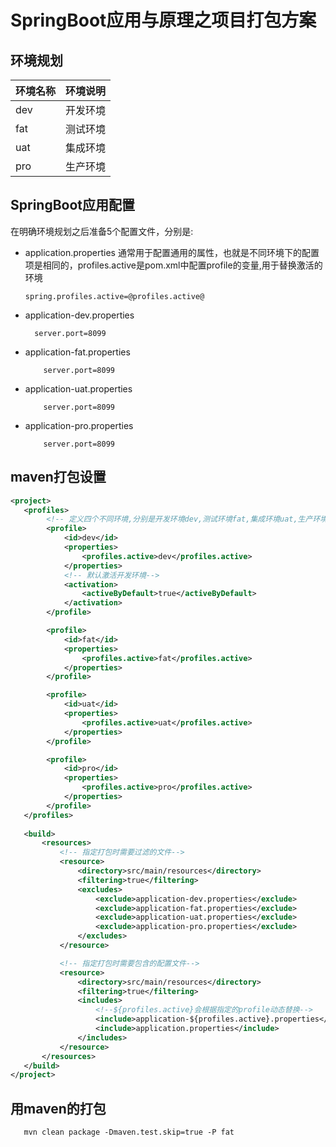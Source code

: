 #  SpringBoot应用与原理之项目打包方案

## 环境规划
| 环境名称 | 环境说明 |
|--------|--------|
|    dev    |    开发环境    |
|    fat    |    测试环境    |
|    uat    |    集成环境    |
|    pro    |    生产环境    |

## SpringBoot应用配置
在明确环境规划之后准备5个配置文件，分别是:
  - application.properties
  通常用于配置通用的属性，也就是不同环境下的配置项是相同的，profiles.active是pom.xml中配置profile的变量,用于替换激活的环境
    ```text
    spring.profiles.active=@profiles.active@
    ```
  - application-dev.properties
    ```text
      server.port=8099
    ```
  - application-fat.properties
    ```text
        server.port=8099
    ```
  - application-uat.properties
    ```text
        server.port=8099
    ```
  - application-pro.properties
    ```text
        server.port=8099
    ```

 ## maven打包设置
 
 ```xml
 <project>
    <profiles>
         <!-- 定义四个不同环境,分别是开发环境dev,测试环境fat,集成环境uat,生产环境pro-->
         <profile>
             <id>dev</id>
             <properties>
                 <profiles.active>dev</profiles.active>
             </properties>
             <!-- 默认激活开发环境-->
             <activation>
                 <activeByDefault>true</activeByDefault>
             </activation>
         </profile>
 
         <profile>
             <id>fat</id>
             <properties>
                 <profiles.active>fat</profiles.active>
             </properties>
         </profile>
 
         <profile>
             <id>uat</id>
             <properties>
                 <profiles.active>uat</profiles.active>
             </properties>
         </profile>
 
         <profile>
             <id>pro</id>
             <properties>
                 <profiles.active>pro</profiles.active>
             </properties>
         </profile>
    </profiles>
    
    <build>
        <resources>
            <!-- 指定打包时需要过滤的文件-->
            <resource>
                <directory>src/main/resources</directory>
                <filtering>true</filtering>
                <excludes>
                    <exclude>application-dev.properties</exclude>
                    <exclude>application-fat.properties</exclude>
                    <exclude>application-uat.properties</exclude>
                    <exclude>application-pro.properties</exclude>
                </excludes>
            </resource>

            <!-- 指定打包时需要包含的配置文件-->
            <resource>
                <directory>src/main/resources</directory>
                <filtering>true</filtering>
                <includes>
                    <!--${profiles.active}会根据指定的profile动态替换-->
                    <include>application-${profiles.active}.properties</include>
                    <include>application.properties</include>
                </includes>
            </resource>
        </resources>
    </build>
 </project>
 ```
 
 ## 用maven的打包
 ```text
    mvn clean package -Dmaven.test.skip=true -P fat
 ```